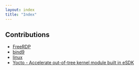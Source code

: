 ```yaml
---
layout: index
title: "Index"
---
```


## Contributions
* [FreeRDP](https://github.com/FreeRDP/FreeRDP/commits?author=zhangzl2013)
* [bind9](https://github.com/isc-projects/bind9/commits?author=zhangzl2013)
* [linux](https://git.kernel.org/pub/scm/linux/kernel/git/torvalds/linux.git/log/?qt=author&q=zhaolong+zhang)
* [Yocto - Accelerate out-of-tree kernel module built in eSDK](https://bugzilla.yoctoproject.org/show_bug.cgi?id=13113)
